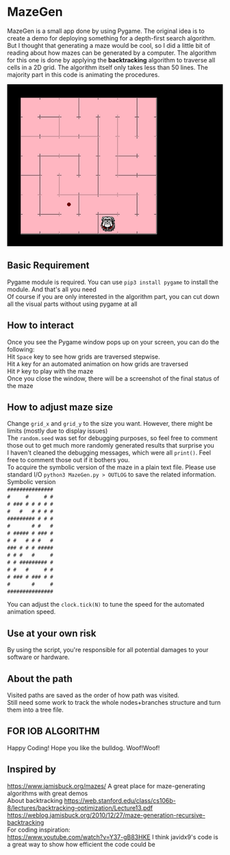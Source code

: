 # MazeGen 
MazeGen is a small app done by using Pygame. The original idea is to create a demo for deploying something for a depth-first search algorithm. But I thought that
generating a maze would be cool, so I did a little bit of reading about how mazes can be generated by a computer. The algorithm for this one is done by applying
the **backtracking** algorithm to traverse all cells in a 2D grid. The algorithm itself only takes less than 50 lines. The majority part in this code is animating
the procedures.

![plot](../test_maze.png)

## Basic Requirement
Pygame module is required. You can use ```pip3 install pygame``` to install the module. And that's all you need  
Of course if you are only interested in the algorithm part, you can cut down all the visual parts without using pygame at all  
## How to interact
Once you see the Pygame window pops up on your screen, you can do the following:  
Hit ```Space``` key to see how grids are traversed stepwise.  
Hit ```A``` key for an automated animation on how grids are traversed  
Hit ```P``` key to play with the maze  
Once you close the window, there will be a screenshot of the final status of the maze
## How to adjust maze size
Change ```grid_x``` and ```grid_y``` to the size you want. However, there might be limits (mostly due to display issues)  
The ```random.seed``` was set for debugging purposes, so feel free to comment those out to get much more randomly generated results that surprise you  
I haven't cleaned the debugging messages, which were all ```print()```. Feel free to comment those out if it bothers you.  
To acquire the symbolic version of the maze in a plain text file. Please use standard I/O ```python3 MazeGen.py > OUTLOG``` to save the related information.  
Symbolic version  
```###############```  
```#     #     # #```  
```# ### # # # # #```  
```#   #   # # # #```  
```######### # # #```  
```#       # #   #```  
```# ##### # ### #```  
```# #   # # #   #```  
```### # # # #####```  
```# # #   #     #```  
```# # ######### #```  
```# #   #     # #```  
```# ### # ### # #```  
```#       #     #```  
```###############```  

You can adjust the ```clock.tick(N)``` to tune the speed for the automated animation speed.  
## Use at your own risk
By using the script, you're responsible for all potential damages to your software or hardware.

## About the path
Visited paths are saved as the order of how path was visited.  
Still need some work to track the whole nodes+branches structure and turn them into a tree file.  
## FOR IOB ALGORITHM
Happy Coding! Hope you like the bulldog. Woof!Woof!

## Inspired by
https://www.jamisbuck.org/mazes/ A great place for maze-generating algorithms with great demos  
About backtracking https://web.stanford.edu/class/cs106b-8/lectures/backtracking-optimization/Lecture13.pdf  
https://weblog.jamisbuck.org/2010/12/27/maze-generation-recursive-backtracking  
For coding inspiration:  
https://www.youtube.com/watch?v=Y37-gB83HKE I think javidx9's code is a great way to show how efficient the code could be  
